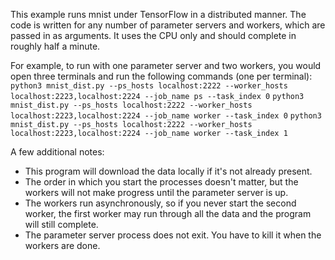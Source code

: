 This example runs mnist under TensorFlow in a distributed manner.  The code is written for any number of parameter servers and workers, 
which are passed in as arguments.  It uses the CPU only and should complete in roughly half a minute.

For example, to run with one parameter server and two workers, you would open three terminals and run the following commands (one per terminal):
```python3 mnist_dist.py --ps_hosts localhost:2222 --worker_hosts localhost:2223,localhost:2224 --job_name ps --task_index 0```
```python3 mnist_dist.py --ps_hosts localhost:2222 --worker_hosts localhost:2223,localhost:2224 --job_name worker --task_index 0```
```python3 mnist_dist.py --ps_hosts localhost:2222 --worker_hosts localhost:2223,localhost:2224 --job_name worker --task_index 1```

A few additional notes:
* This program will download the data locally if it's not already present.
* The order in which you start the processes doesn't matter, but the workers will not make progress until the parameter server is up.
* The workers run asynchronously, so if you never start the second worker, the first worker may run through all the data and the program will still complete.
* The parameter server process does not exit.  You have to kill it when the workers are done.
